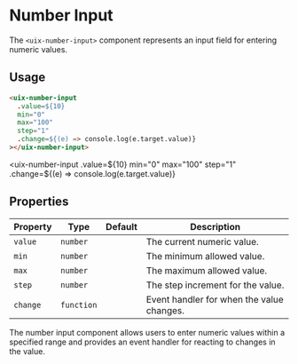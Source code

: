 # Number Input

The `<uix-number-input>` component represents an input field for entering numeric values.

## Usage

```html
<uix-number-input
  .value=${10}
  min="0"
  max="100"
  step="1"
  .change=${(e) => console.log(e.target.value)}
></uix-number-input>
```

<uix-number-input
  .value=${10}
  min="0"
  max="100"
  step="1"
  .change=${(e) => console.log(e.target.value)}
></uix-number-input>

## Properties

| Property | Type       | Default | Description                                         |
| -------- | ---------- | ------- | --------------------------------------------------- |
| `value`  | `number`   |         | The current numeric value.                          |
| `min`    | `number`   |         | The minimum allowed value.                          |
| `max`    | `number`   |         | The maximum allowed value.                          |
| `step`   | `number`   |         | The step increment for the value.                   |
| `change` | `function` |         | Event handler for when the value changes.           |

The number input component allows users to enter numeric values within a specified range and provides an event handler for reacting to changes in the value.